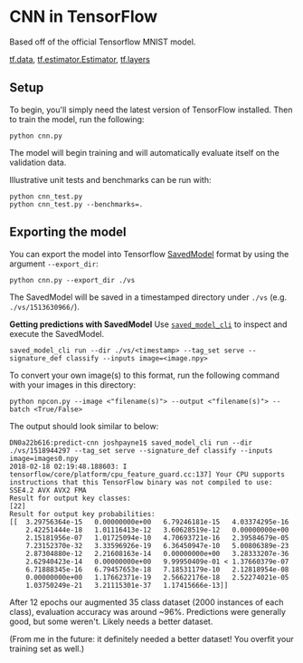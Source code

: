 # CNN in TensorFlow

Based off of the official Tensorflow MNIST model.

[tf.data](https://www.tensorflow.org/api_docs/python/tf/data),
[tf.estimator.Estimator](https://www.tensorflow.org/api_docs/python/tf/estimator/Estimator),
[tf.layers](https://www.tensorflow.org/api_docs/python/tf/layers)


## Setup

To begin, you'll simply need the latest version of TensorFlow installed.
Then to train the model, run the following:

```
python cnn.py
```

The model will begin training and will automatically evaluate itself on the
validation data.

Illustrative unit tests and benchmarks can be run with:

```
python cnn_test.py
python cnn_test.py --benchmarks=.
```

## Exporting the model

You can export the model into Tensorflow [SavedModel](https://www.tensorflow.org/programmers_guide/saved_model) format by using the argument `--export_dir`:

```
python cnn.py --export_dir ./vs
```

The SavedModel will be saved in a timestamped directory under `./vs` (e.g. `./vs/1513630966/`).

**Getting predictions with SavedModel**
Use [`saved_model_cli`](https://www.tensorflow.org/programmers_guide/saved_model#cli_to_inspect_and_execute_savedmodel) to inspect and execute the SavedModel.

```
saved_model_cli run --dir ./vs/<timestamp> --tag_set serve --signature_def classify --inputs image=<image.npy>
```

To convert your own image(s) to this format, run the following command with your images in this directory:

```
python npcon.py --image <"filename(s)"> --output <"filename(s)"> --batch <True/False>
```


The output should look similar to below:
```
DN0a22b616:predict-cnn joshpayne1$ saved_model_cli run --dir ./vs/1518944297 --tag_set serve --signature_def classify --inputs image=images0.npy
2018-02-18 02:19:48.188603: I tensorflow/core/platform/cpu_feature_guard.cc:137] Your CPU supports instructions that this TensorFlow binary was not compiled to use: SSE4.2 AVX AVX2 FMA
Result for output key classes:
[22]
Result for output key probabilities:
[[  3.29756364e-15   0.00000000e+00   6.79246181e-15   4.03374295e-16
    2.42251444e-18   1.01116413e-12   3.60628519e-12   0.00000000e+00
    2.15181956e-07   1.01725094e-10   4.70693721e-16   2.39584679e-05
    7.23152370e-32   3.33596926e-19   6.36450947e-10   5.00806389e-23
    2.87304880e-12   2.21608163e-14   0.00000000e+00   3.28333207e-36
    2.62940423e-14   0.00000000e+00   9.99950409e-01 < 1.37660379e-07
    6.71888345e-16   6.79457653e-18   7.18531179e-10   2.12818954e-08
    0.00000000e+00   1.17662371e-19   2.56622176e-18   2.52274021e-05
    1.03750249e-21   3.21115301e-37   1.17415666e-13]]
```

After 12 epochs our augmented 35 class dataset (2000 instances of each class), evaluation accuracy was around ~96%. Predictions were generally good, but some weren't. Likely needs a better dataset. 

(From me in the future: it definitely needed a better dataset! You overfit your training set as well.)
